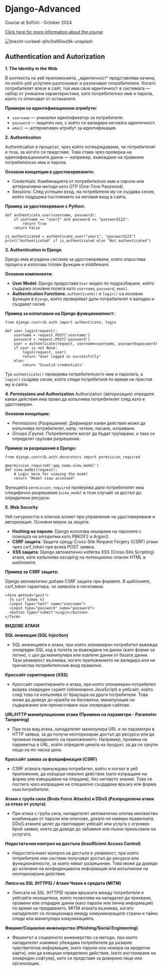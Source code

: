 # Django-Advanced
Course at SofUni - October 2024

[Click here for more information about the course](https://softuni.bg/trainings/4714/django-advanced-october-2024)

![brecht-corbeel-qHx3w6Gwz9k-unsplash](https://github.com/user-attachments/assets/e58e987a-7536-42dc-9769-a86e61fc783c)


## Authentication and Autorization


**1. The Identity in the Web**

В контекста на уеб приложенията, „идентичност“ представлява начина, по който уеб услугите разпознават и различават потребителите. Когато потребителят влезе в сайт, той има своя идентичност в системата — набор от уникални характеристики, като потребителско име и парола, които го отличават от останалите.

**Примери на идентификационни атрибути:**

- ```username``` — уникален идентификатор за потребителя.
- ```password``` — защитен низ, с който се валидира неговата идентичност.
- ```email``` — алтернативен атрибут за идентификация.

**2. Authentication**

Authentication е процесът, чрез който потвърждаваме, че потребителят е този, за когото се представя. Това става чрез проверка на идентификационните данни — например, въвеждане на правилни потребителско име и парола.

**Основни концепции в удостоверяването:**

- Credentials: Комбинацията от потребителско име и парола или алтернативни методи като OTP (One-Time Password).
- Sessions: След успешен вход, на потребителя му се създава сесия, която поддържа състоянието на неговия вход в сайта.

**Пример за удостоверяване с Python:**

```
def authenticate_user(username, password):
    if username == "user1" and password == "password123":
        return True
    return False

is_authenticated = authenticate_user("user1", "password123")
print("Authenticated" if is_authenticated else "Not authenticated")
```

**3. Authentication in Django**

Django има вградена система за удостоверяване, която опростява процеса и използва готови функции и middleware.

**Основни компоненти:**

- **User Model**: Django предоставя ```User``` модел по подразбиране, който съдържа основни полета като ```username```, ```password```, ```email```.
- **Authentication Functions**: ```authenticate()``` и ```login()``` са основни функции в ```Django```, които проверяват дали потребителят е валиден и създават сесия.

**Пример за използване на Django функционалност:**

```
from django.contrib.auth import authenticate, login

def user_login(request):
    username = request.POST['username']
    password = request.POST['password']
    user = authenticate(request, username=username, password=password)
    if user is not None:
        login(request, user)
        return "User logged in successfully"
    else:
        return "Invalid credentials"
```

Тук ```authenticate()``` проверява потребителското име и паролата, а ```login()``` създава сесия, която следи потребителя по време на престоя му в сайта.

**4. Permissions and Authorization**
Authorization (авторизация) определя какви действия има право да изпълнява потребителят след като е удостоверен.

**Основни концепции:**

- Permissions (Разрешения): Дефинират какви действия може да изпълнява потребителят, напр. четене, писане, изтриване.
- Groups (Групи): Потребителите могат да бъдат групирани, и така се определят групови разрешения.

**Пример за разрешения в Django:**

```
from django.contrib.auth.decorators import permission_required

@permission_required('app_name.view_model')
def view_model(request):
    # Logic here for viewing the model
    return "Model view accessed"
```

Функцията ```permission_required``` проверява дали потребителят има специфично разрешение (```view_model``` в този случай) за достъп до определени ресурси.

**5. Web Security**

Уеб сигурността е ключов аспект при управление на удостоверяване и авторизация. Основни мерки за защита:

- **Hashing на пароли**: Django използва хеширане на паролите с помощта на алгоритми като PBKDF2 и Argon2.
- **CSRF защита**: Защита срещу Cross-Site Request Forgery (CSRF) атаки чрез csrf_token при всяка POST заявка.
- **XSS защита**: Django автоматично избягва XSS (Cross-Site Scripting) атаки, като изпълнява escaping на потенциално опасен HTML в шаблоните.

**Пример за CSRF защита:**

Django автоматично добавя CSRF защита при формите. В шаблоните, csrf_token гарантира, че заявката е легитимна:

```
<form method="post">
  {% csrf_token %}
  <input type="text" name="username">
  <input type="password" name="password">
  <button type="submit">Login</button>
</form>
```
**ВИДОВЕ АТАКИ**

**SQL инжекция (SQL Injection)**

  - SQL инжекцията е атака, при която злонамерен потребител въвежда зловреден SQL код в полета за въвеждане на данни (като форми за логин), с цел да манипулира или извлече данни от базата данни. Тази уязвимост възниква, когато приложението не валидира или не пречиства потребителския вход правилно.

**Кроссайт скриптиране (XSS)**

  - Кроссайт скриптирането е атака, при която злонамерен потребител вкарва зловреден скрипт (обикновено JavaScript) в уебсайт, който след това се изпълнява от браузъра на други потребители. Това може да доведе до кражба на бисквитки, манипулация на съдържание или пренасочване към зловредни сайтове.

**URL/HTTP манипулационни атаки (Промяна на параметри - Parameter Tampering)**

  - При този вид атака, нападателят манипулира URL и ли параметри в HTTP заявка, за да получи неоторизиран достъп до ресурси или да промени поведението на приложението. Например, промяна на параметър в URL, който определя цената на продукт, за да се закупи нещо на по-ниска цена.

**Кроссайт заявка за фалшификация (CSRF)**

  - CSRF атаката принуждава потребител, който е логнат в уеб приложение, да извърши неволно действие (като изпращане на форма или извършване на плащане), без неговото знание. Това се постига чрез изпращане на специално създадена връзка или форма към потребителя.

**Атаки с груба сила (Brute Force Attacks) и DDoS (Разпределени атаки за отказ от услуга)**

  - При атака с груба сила, нападателят автоматично опитва множество комбинации от пароли или ключове, докато не намери правилната. DDoS атаките целят да претоварят уебсайт или услуга с огромен брой заявки, което да доведе до забавяне или пълно прекъсване на услугата.

**Недостатъчен контрол на достъпа (Insufficient Access Control)**

  - Недостатъчният контрол на достъпа е уязвимост, при която потребители или системи получават достъп до ресурси или функционалности, за които нямат разрешение. Това може да доведе до изтичане на конфиденциална информация или изпълнение на неоторизирани действия.

**Липса на SSL (HTTPS) / Атаки Човек в средата (MITM)**

  - Липсата на SSL (HTTPS) прави връзката между потребителя и уебсайта незащитена, което позволява на нападател да прихване, промени или открадне данни (като пароли или лична информация) по време на предаването. MITM атаката възниква, когато нападателят се позиционира между комуникиращите страни и тайно следи или манипулира комуникацията.

**Фишинг/Социално инженерство (Phishing/Social Engineering)**

  - Фишингът и социалното инженерство са методи, при които нападателят измамно убеждава потребителя да разкрие чувствителна информация, (като пароли или номера на кредитни карти), или да извърши определено действие, (като инсталиране на зловреден софтуер), като се представя за доверено лице или организация.
